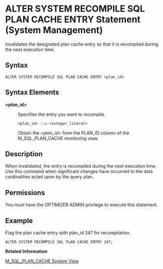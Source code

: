 <!-- loiod2264261d2951014ae11f585d3cca109 -->

# ALTER SYSTEM RECOMPILE SQL PLAN CACHE ENTRY Statement \(System Management\)

Invalidates the designated plan cache entry so that it is recompiled during the next execution time.



<a name="loiod2264261d2951014ae11f585d3cca109__sql_alter_system_recompile_sql_plan_cache_entry_1sql_alter_system_recompile_sql_plan_cache_entry_syntax"/>

## Syntax

```
ALTER SYSTEM RECOMPILE SQL PLAN CACHE ENTRY <plan_id>
```



<a name="loiod2264261d2951014ae11f585d3cca109__sql_alter_system_recompile_sql_plan_cache_entry_1sql_alter_system_recompile_sql_plan_cache_entry_syntax_elements"/>

## Syntax Elements


<dl>
<dt><b>

*<plan\_id\>*

</b></dt>
<dd>

Specifies the entry you want to recompile.

```
<plan_id> ::= <integer_literal>
```

Obtain the *<plan\_id\>* from the PLAN\_ID column of the M\_SQL\_PLAN\_CACHE monitoring view.



</dd>
</dl>



<a name="loiod2264261d2951014ae11f585d3cca109__sql_alter_system_recompile_sql_plan_cache_entry_1sql_alter_system_recompile_sql_plan_cache_entry_description"/>

## Description

When invalidated, the entry is recompiled during the next execution time. Use this command when significant changes have occurred to the data cardinalities acted upon by the query plan.



<a name="loiod2264261d2951014ae11f585d3cca109__section_i43_1vx_vcb"/>

## Permissions

You must have the OPTIMIZER ADMIN privilege to execute this statement.



<a name="loiod2264261d2951014ae11f585d3cca109__sql_alter_system_recompile_sql_plan_cache_entry_1sql_alter_system_recompile_sql_plan_cache_entry_examples"/>

## Example

Flag the plan cache entry with plan\_id 247 for recompilation.

```
ALTER SYSTEM RECOMPILE SQL PLAN CACHE ENTRY 247;
```

**Related Information**  


[M\_SQL\_PLAN\_CACHE System View](../../020-System-Views-Reference/022-Monitoring-Views/m-sql-plan-cache-system-view-20c57b8.md "Provides statistics for an individual execution plan.")

